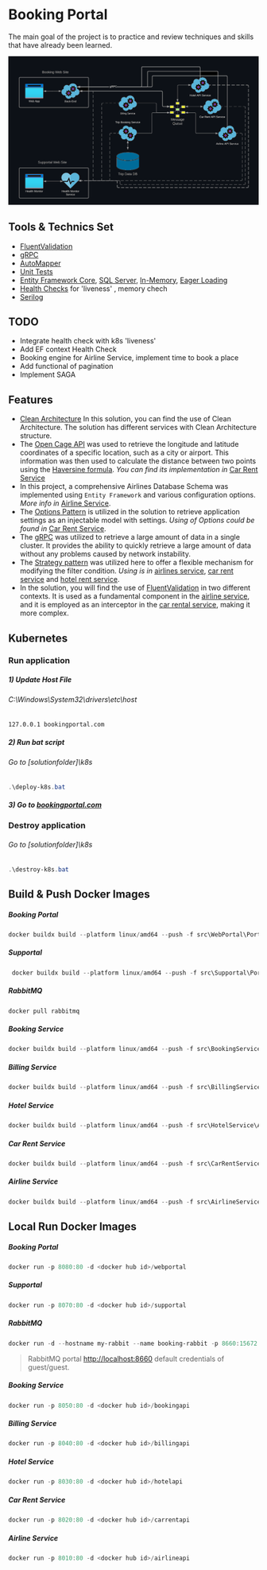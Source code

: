 # Booking Portal
The main goal of the project is to practice and review techniques and skills that have already been learned.


![alt text](https://github.com/arthurberzin/k8s-saga-booking-portal/blob/main/schema.png "Booking application base schema")


## Tools & Technics Set
- [FluentValidation](https://docs.fluentvalidation.net/en/latest/)
- [gRPC](https://learn.microsoft.com/en-us/aspnet/core/grpc)
- [AutoMapper](https://automapper.org/)
- [Unit Tests](https://github.com/arthurberzin/k8s-saga-booking-portal/tree/main/tests)
- [Entity Framework Core](https://learn.microsoft.com/en-us/ef/core/), [SQL Server](https://learn.microsoft.com/en-us/ef/core/providers/sql-server), [In-Memory](https://learn.microsoft.com/en-us/ef/core/providers/in-memory), [Eager Loading](https://learn.microsoft.com/en-us/ef/core/querying/related-data/eager)
- [Health Checks](https://learn.microsoft.com/en-us/aspnet/core/host-and-deploy/health-checks) for 'liveness' , memory chech
- [Serilog](https://serilog.net/)

## TODO

- Integrate health check with k8s 'liveness'
- Add EF context Health Check
- Booking engine for Airline Service, implement time to book a place
- Add functional of pagination
- Implement SAGA

## Features
- [Clean Architecture](https://blog.cleancoder.com/uncle-bob/2012/08/13/the-clean-architecture.html)  In this solution, you can find the use of Clean Architecture. The solution has different services with Clean Architecture structure.
- The [Open Cage API](https://opencagedata.com/) was used to retrieve the longitude and latitude coordinates of a specific location, such as a city or airport. This information was then used to calculate the distance between two points using the [Haversine formula](https://en.wikipedia.org/wiki/Haversine_formula). *You can find its implementation in* [Car Rent Service](https://github.com/arthurberzin/k8s-saga-booking-portal/blob/main/src/CarRentService/CarRentApplication/DistanceCalculator.cs)
- In this project, a comprehensive Airlines Database Schema was implemented using `Entity Framework` and various configuration options. *More info in* [Airline Service](https://github.com/arthurberzin/k8s-saga-booking-portal/tree/main/src/AirlineService).
- The [Options Pattern](https://learn.microsoft.com/en-us/dotnet/core/extensions/options) is utilized in the solution to retrieve application settings as an injectable model with settings. *Using of Options could be found in* [Car Rent Service](https://github.com/arthurberzin/k8s-saga-booking-portal/blob/main/src/CarRentService/API/Program.cs).
- The [gRPC](https://learn.microsoft.com/en-us/aspnet/core/grpc) was utilized to retrieve a large amount of data in a single cluster. It provides the ability to quickly retrieve a large amount of data without any problems caused by network instability.
- The [Strategy pattern](https://en.wikipedia.org/wiki/Strategy_pattern) was utilized here to offer a flexible mechanism for modifying the filter condition. *Using is in* [airlines service](https://github.com/arthurberzin/k8s-saga-booking-portal/blob/main/src/AirlineService/AirlineApplication/FilterStrategies/DepartureAndArrivalDateFilterStrategy.cs), [car rent service](https://github.com/arthurberzin/k8s-saga-booking-portal/blob/main/src/CarRentService/CarRentApplication/FlitersStrategies/CityAndDateFlitersStrategy.cs) and [hotel rent service](https://github.com/arthurberzin/k8s-saga-booking-portal/blob/main/src/HotelService/HotelApplication/FlitersStrategies/DateHotelFilterStrategy.cs).
- In the solution, you will find the use of [FluentValidation](https://docs.fluentvalidation.net/en/latest/) in two different contexts. It is used as a fundamental component in the [airline service](https://github.com/arthurberzin/k8s-saga-booking-portal/blob/main/src/AirlineService/AirlineApplication/Validators/FlightsRequestValidator.cs), and it is employed as an interceptor in the [car rental service](https://github.com/arthurberzin/k8s-saga-booking-portal/blob/main/src/CarRentService/CarRentApplication/GrpcService/FluentValidationInterceptor.cs), making it more complex.

## Kubernetes

### Run application

##### 1) Update Host File
###### *C:\Windows\System32\drivers\etc\host*

```notepud
127.0.0.1 bookingportal.com
```


##### 2) Run bat script
###### *Go to [solutionfolder]\k8s*
```powershell
.\deploy-k8s.bat
```

##### 3) Go to [bookingportal.com](bookingportal.com)

### Destroy application
###### *Go to [solutionfolder]\k8s*
```powershell
.\destroy-k8s.bat
```

## Build & Push Docker Images

##### Booking Portal
```powershell
docker buildx build --platform linux/amd64 --push -f src\WebPortal\Portal\Dockerfile -t <docker hub id>/webportal .
```

##### Supportal 
```powershell
 docker buildx build --platform linux/amd64 --push -f src\Supportal\Portal\Dockerfile -t <docker hub id>/supportal .
```

##### RabbitMQ
```powershell
docker pull rabbitmq
```

##### Booking Service 
```powershell
docker buildx build --platform linux/amd64 --push -f src\BookingService\API\Dockerfile -t <docker hub id>/bookingapi .
```

##### Billing Service 
```powershell
docker buildx build --platform linux/amd64 --push -f src\BillingService\API\Dockerfile -t <docker hub id>/billingapi .
```

##### Hotel Service 
```powershell
docker buildx build --platform linux/amd64 --push -f src\HotelService\API\Dockerfile -t <docker hub id>/hotelapi .
```

##### Car Rent Service 
```powershell
docker buildx build --platform linux/amd64 --push -f src\CarRentService\API\Dockerfile -t <docker hub id>/carrentapi .
```

##### Airline Service
```powershell
docker buildx build --platform linux/amd64 --push -f src\AirlineService\API\Dockerfile -t <docker hub id>/airlineapi .
```




## Local Run Docker Images

##### Booking Portal
```powershell
docker run -p 8080:80 -d <docker hub id>/webportal
```

##### Supportal
```powershell
docker run -p 8070:80 -d <docker hub id>/supportal
```

##### RabbitMQ
```powershell
docker run -d --hostname my-rabbit --name booking-rabbit -p 8660:15672 -p 8060:5672 rabbitmq:3-management
```
> RabbitMQ portal [http://localhost:8660](http://localhost:8660) default credentials of guest/guest.

##### Booking Service 
```powershell
docker run -p 8050:80 -d <docker hub id>/bookingapi
```

##### Billing Service 
```powershell
docker run -p 8040:80 -d <docker hub id>/billingapi
```

##### Hotel Service 
```powershell
docker run -p 8030:80 -d <docker hub id>/hotelapi
```

##### Car Rent Service  
```powershell
docker run -p 8020:80 -d <docker hub id>/carrentapi
```

##### Airline Service
```powershell
docker run -p 8010:80 -d <docker hub id>/airlineapi
```

